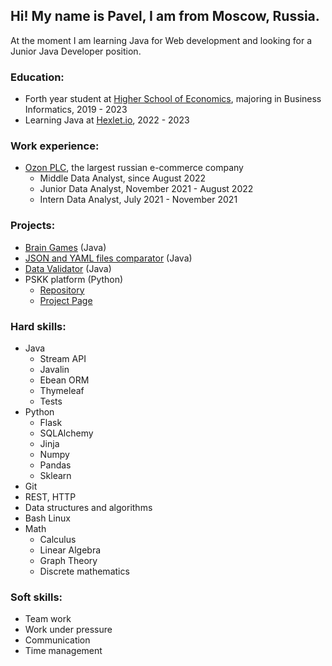 ## Hi! My name is Pavel, I am from Moscow, Russia.
At the moment I am learning Java for Web development and looking for a Junior Java Developer position.

### Education:
- Forth year student at [Higher School of Economics](https://www.hse.ru/en/), majoring in Business Informatics, 2019 - 2023
- Learning Java at [Hexlet.io](https://hexlet.io/pages/about), 2022 - 2023

### Work experience:
- [Ozon PLC](https://corp.ozon.com/), the largest russian e-commerce company
    - Middle Data Analyst, since August 2022
    - Junior Data Analyst, November 2021 - August 2022
    - Intern Data Analyst, July 2021 - November 2021

### Projects:
- [Brain Games](https://github.com/pavel912/java-project-lvl1) (Java)
- [JSON and YAML files comparator](https://github.com/pavel912/java-project-71) (Java)
- [Data Validator](https://github.com/pavel912/java-project-78) (Java)
- PSKK platform (Python)
    - [Repository](https://github.com/pavel912/pskk)
    - [Project Page](https://pskk.hse.ru/)

### Hard skills:
- Java
    - Stream API
    - Javalin
    - Ebean ORM
    - Thymeleaf
    - Tests
- Python
    - Flask
    - SQLAlchemy
    - Jinja
    - Numpy
    - Pandas
    - Sklearn
- Git
- REST, HTTP
- Data structures and algorithms
- Bash Linux
- Math
    - Calculus
    - Linear Algebra
    - Graph Theory
    - Discrete mathematics

### Soft skills:
- Team work
- Work under pressure
- Communication
- Time management

